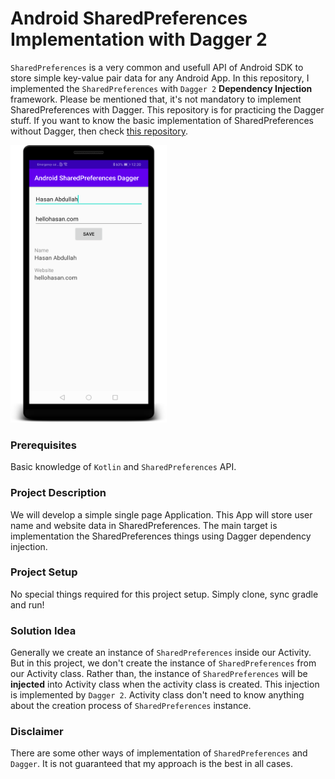 # Android SharedPreferences Implementation with Dagger 2

`SharedPreferences` is a very common and usefull API of Android SDK to store simple key-value pair data for any Android App. In this repository, I implemented the `SharedPreferences` with `Dagger 2` **Dependency Injection** framework. Please be mentioned that, it's not mandatory to implement SharedPreferences with Dagger. This repository is for practicing the Dagger stuff. If you want to know the basic implementation of SharedPreferences without Dagger, then check [this repository](https://github.com/hasancse91/Android-SharedPreferences).

<img src="https://github.com/hasancse91/android-sharedpreferences-dagger/blob/master/screenshot.png" width="250" height="444" />

### Prerequisites
Basic knowledge of `Kotlin` and `SharedPreferences` API.

### Project Description
We will develop a simple single page Application. This App will store user name and website data in SharedPreferences. The main target is implementation the SharedPreferences things using Dagger dependency injection.

### Project Setup
No special things required for this project setup. Simply clone, sync gradle and run!

### Solution Idea
Generally we create an instance of `SharedPreferences` inside our Activity. But in this project, we don't create the instance of `SharedPreferences` from our Activity class. Rather than, the instance of `SharedPreferences` will be **injected** into Activity class when the activity class is created.
This injection is implemented by `Dagger 2`. Activity class don't need to know anything about the creation process of `SharedPreferences` instance.

### Disclaimer
There are some other ways of implementation of `SharedPreferences` and `Dagger`. It is not guaranteed that my approach is the best in all cases.
